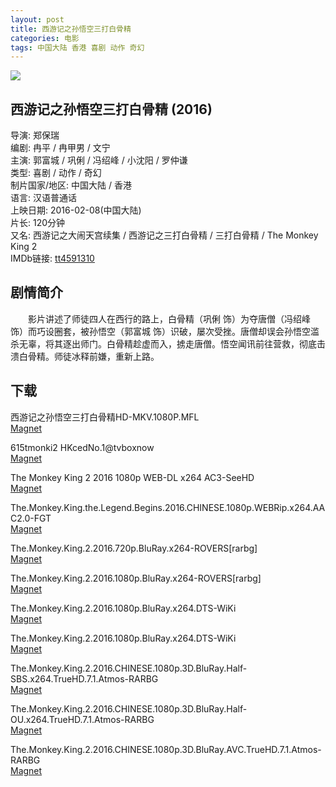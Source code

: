```yaml
---
layout: post
title: 西游记之孙悟空三打白骨精
categories: 电影
tags: 中国大陆 香港 喜剧 动作 奇幻
---
```


![](https://i.imgur.com/AnMcl6W.jpg)

## 西游记之孙悟空三打白骨精 (2016)
导演: 郑保瑞  
编剧: 冉平 / 冉甲男 / 文宁  
主演: 郭富城 / 巩俐 / 冯绍峰 / 小沈阳 / 罗仲谦  
类型: 喜剧 / 动作 / 奇幻  
制片国家/地区: 中国大陆 / 香港  
语言: 汉语普通话  
上映日期: 2016-02-08(中国大陆)  
片长: 120分钟  
又名: 西游记之大闹天宫续集 / 西游记之三打白骨精 / 三打白骨精 / The Monkey King 2  
IMDb链接: [tt4591310](http://www.imdb.com/title/tt4591310)

## 剧情简介
　　影片讲述了师徒四人在西行的路上，白骨精（巩俐 饰）为夺唐僧（冯绍峰 饰）而巧设圈套，被孙悟空（郭富城 饰）识破，屡次受挫。唐僧却误会孙悟空滥杀无辜，将其逐出师门。白骨精趁虚而入，掳走唐僧。悟空闻讯前往营救，彻底击溃白骨精。师徒冰释前嫌，重新上路。

## 下载
西游记之孙悟空三打白骨精HD-MKV.1080P.MFL  
[Magnet](magnet:?xt=urn:btih:E605E81E1CED7A6B875D6991B7DDB0150D004B59)

615tmonki2 HKcedNo.1@tvboxnow  
[Magnet](magnet:?xt=urn:btih:577CD713C15B48E370ADEDE180DAAE987F42DF88)

The Monkey King 2 2016 1080p WEB-DL x264 AC3-SeeHD  
[Magnet](magnet:?xt=urn:btih:9C75B302E44046AE1F9B399B4697DACF1736089A)

The.Monkey.King.the.Legend.Begins.2016.CHINESE.1080p.WEBRip.x264.AAC2.0-FGT  
[Magnet](magnet:?xt=urn:btih:C7DAF6EF250334B7F74C27C0B1134D07775964FA)

The.Monkey.King.2.2016.720p.BluRay.x264-ROVERS[rarbg]  
[Magnet](magnet:?xt=urn:btih:AC86C96E448A722D40DE222E858DFAC1E15FCEEE)

The.Monkey.King.2.2016.1080p.BluRay.x264-ROVERS[rarbg]  
[Magnet](magnet:?xt=urn:btih:A2247EF7CA36175E7CE6E68428495D78109EF5FE)

The.Monkey.King.2.2016.1080p.BluRay.x264.DTS-WiKi  
[Magnet](magnet:?xt=urn:btih:99436D74CAB6F5360A36DF5FAD4BDB678A70D267)

The.Monkey.King.2.2016.1080p.BluRay.x264.DTS-WiKi  
[Magnet](magnet:?xt=urn:btih:99436D74CAB6F5360A36DF5FAD4BDB678A70D267)

The.Monkey.King.2.2016.CHINESE.1080p.3D.BluRay.Half-SBS.x264.TrueHD.7.1.Atmos-RARBG  
[Magnet](magnet:?xt=urn:btih:69A00E8A500D2C4E44B69B1725BA4E12B3CE4A7B)

The.Monkey.King.2.2016.CHINESE.1080p.3D.BluRay.Half-OU.x264.TrueHD.7.1.Atmos-RARBG  
[Magnet](magnet:?xt=urn:btih:3F079E54CF47C0D8D25AF716A259EAD713C2DDD5)

The.Monkey.King.2.2016.CHINESE.1080p.3D.BluRay.AVC.TrueHD.7.1.Atmos-RARBG  
[Magnet](magnet:?xt=urn:btih:165D6D00D0AEDCC027F7617DB990025814603FD0)
